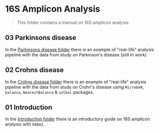 # 16S Amplicon Analysis
>This folder contains a manual on 16S amplicon analysis 

## 03 Parkinsons disease

In the [Parkinsons disease folder](05_03_Parkinsonss_disease) there is an example of "real-life" analysis pipeline with the data from study on Parkinson's disease (still in work)

## 02 Crohns disease

In the [Crohns disease folder](05_02_Crohns_disease) there is an example of "real-life" analysis pipeline with the data from study on Crohn's disease using `MicrobeR`, `balance`, `NearestBalance` & `selbal` packages.

## 01 Introduction

In the [Introduction folder](05_01_Introduction) there is an introductory guide on 16S amplicon analysis with `DADA2`.

